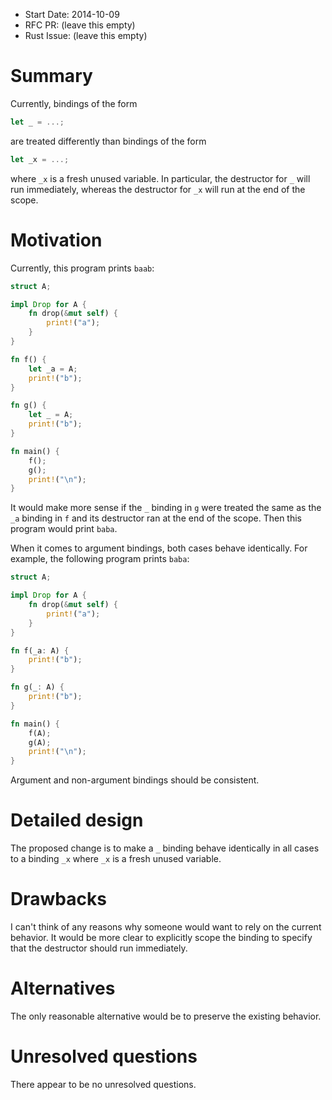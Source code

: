 - Start Date: 2014-10-09
- RFC PR: (leave this empty)
- Rust Issue: (leave this empty)

# Summary

Currently, bindings of the form

```rust
let _ = ...;
```

are treated differently than bindings of the form

```rust
let _x = ...;
```

where `_x` is a fresh unused variable. In particular, the destructor for `_`
will run immediately, whereas the destructor for `_x` will run at the end of
the scope.

# Motivation

Currently, this program prints `baab`:

```rust
struct A;

impl Drop for A {
    fn drop(&mut self) {
        print!("a");
    }
}

fn f() {
    let _a = A;
    print!("b");
}

fn g() {
    let _ = A;
    print!("b");
}

fn main() {
    f();
    g();
    print!("\n");
}
```

It would make more sense if the `_` binding in `g` were treated the same as the
`_a` binding in `f` and its destructor ran at the end of the scope. Then this
program would print `baba`.

When it comes to argument bindings, both cases behave identically. For example,
the following program prints `baba`: 

```rust
struct A;

impl Drop for A {
    fn drop(&mut self) {
        print!("a");
    }
}

fn f(_a: A) {
    print!("b");
}

fn g(_: A) {
    print!("b");
}

fn main() {
    f(A);
    g(A);
    print!("\n");
}
```

Argument and non-argument bindings should be consistent.

# Detailed design

The proposed change is to make a `_` binding behave identically in all cases to
a binding `_x` where `_x` is a fresh unused variable.

# Drawbacks

I can't think of any reasons why someone would want to rely on the current
behavior. It would be more clear to explicitly scope the binding to specify that
the destructor should run immediately.

# Alternatives

The only reasonable alternative would be to preserve the existing behavior.

# Unresolved questions

There appear to be no unresolved questions.
